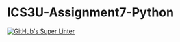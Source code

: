 # ICS3U-Assignment7-Python

[![GitHub's Super Linter](https://github.com/liam-fletcher1/ICS3U-Assignment7-Python/workflows/GitHub's%20Super%20Linter/badge.svg)](https://github.com/liam-fletcher1/ICS3U-Assignment7-Python/actions)
